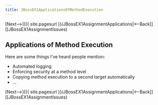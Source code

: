 ```yaml
---
title: JBossEX1ApplicationsOfMethodExecution
---
```

[Next-->]({{ site.pagesurl }}/JBossEX1AssignmentApplications|<--Back]] [[JBossEX1AssignmentIssues)

## Applications of Method Execution
Here are some things I’ve heard people mention:
* Automated logging
* Enforcing security at a method level
* Copying method execution to a second target automatically
* …

[Next-->]({{ site.pagesurl }}/JBossEX1AssignmentApplications|<--Back]] [[JBossEX1AssignmentIssues)